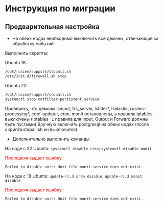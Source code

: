 # Инструкция по миграции

## Предварительная настройка

- На обеих нодах необходимо выключить все демоны, отвечающие за обработку событий. 

Выполнить скрипты:

Ubuntu 18:

```bash
/opt/rusiem/support/stopall.sh
/etc/init.d/firewall.sh stop 
```
Ubuntu 22:

```bash
/opt/rusiem/support/stopall.sh
systemctl stop netfilter-persistent.service 
```

Проверить, что демоны lsinput, frs_server, lsfilter*, lselastic, rusiem-processing*, conf-updater, cron, monit остановлены, а правила iptables выключены (iptables -L правила для Input, Output и Forward должны быть пустыми)
Вручную включить postgresql на обеих нодах (после скрипта stopall.sh он выключится)

- Дополнительно выполнить команды:

На ноде с 22 Ubuntu: `systemctl disable cron`; `systemctl disable monit` 


<span style="color:red"> Последняя выдаст ошибку: </span>

```bash
Failed to disable unit: Unit file monit.service does not exist.
```

На ноде с 18 Ubuntu: `update-rc.d cron disable`; `update-rc.d monit disable`

<span style="color:red"> Последняя выдаст ошибку:</span>

```bash
Failed to disable unit: Unit file monit.service does not exist.
```
